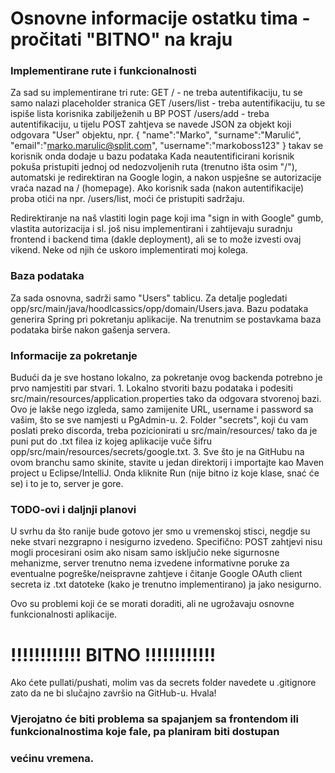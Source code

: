 # Osnovne informacije ostatku tima - pročitati "BITNO" na kraju

### Implementirane rute i funkcionalnosti
Za sad su implementirane tri rute: GET / - ne treba autentifikaciju, tu se samo nalazi placeholder stranica
								   GET /users/list - treba autentifikaciju, tu se ispiše lista korisnika zabilježenih
								                 u BP
								   POST /users/add - treba autentifikaciju, u tijelu POST zahtjeva se navede
								   					 JSON za objekt koji odgovara "User" objektu, npr.
								   					 {
								   					 	"name":"Marko",
								   					 	"surname":"Marulić",
								   					 	"email":"marko.marulic@split.com",
								   					 	"username":"markoboss123"
								   					 }
								   					 takav se korisnik onda dodaje u bazu podataka
Kada neautentificirani korisnik pokuša pristupiti jednoj od nedozvoljenih ruta (trenutno išta osim "/"), 
automatski je redirektiran na Google login, a nakon uspješne se autorizacije vraća nazad na / (homepage).
Ako korisnik sada (nakon autentifikacije) proba otići na npr. /users/list, moći će pristupiti sadržaju.

Redirektiranje na naš vlastiti login page koji ima "sign in with Google" gumb, vlastita autorizacija i sl. još nisu
implementirani i zahtijevaju suradnju frontend i backend tima (dakle deployment), ali se to može izvesti ovaj vikend.
Neke od njih će uskoro implementirati moj kolega.

### Baza podataka

Za sada osnovna, sadrži samo "Users" tablicu. Za detalje pogledati opp/src/main/java/hoodlcassics/opp/domain/Users.java.
Bazu podataka generira Spring pri pokretanju aplikacije. Na trenutnim se postavkama baza podataka birše nakon gašenja
servera.

### Informacije za pokretanje

Budući da je sve hostano lokalno, za pokretanje ovog backenda potrebno je prvo namjestiti par stvari.
	1. Lokalno stvoriti bazu podataka i podesiti src/main/resources/application.properties tako da odgovara
	   stvorenoj bazi. Ovo je lakše nego izgleda, samo zamijenite URL, username i password sa vašim, što se sve
	   namjesti u PgAdmin-u.
	2. Folder "secrets", koji ću vam poslati preko discorda, treba pozicionirati u src/main/resources/ tako da je
	   puni put do .txt filea iz kojeg aplikacije vuče šifru opp/src/main/resources/secrets/google.txt.
	3. Sve što je na GitHubu na ovom branchu samo skinite, stavite u jedan direktorij i importajte kao Maven project
	   u Eclipse/IntelliJ. Onda kliknite Run (nije bitno iz koje klase, snać će se) i to je to, server je gore.
	  
### TODO-ovi i daljnji planovi

U svrhu da što ranije bude gotovo jer smo u vremenskoj stisci, negdje su neke stvari nezgrapno i nesigurno izvedeno.
Specifično: 
	POST zahtjevi nisu mogli procesirani osim ako nisam samo isključio neke sigurnosne mehanizme,
	server trenutno nema izvedene informativne poruke za eventualne pogreške/neispravne zahtjeve
	i čitanje Google OAuth client secreta iz .txt datoteke (kako je trenutno implementirano) ja jako nesigurno.
	
Ovo su problemi koji će se morati doraditi, ali ne ugrožavaju osnovne funkcionalnosti aplikacije.

# !!!!!!!!!!!! BITNO !!!!!!!!!!!!
Ako ćete pullati/pushati, molim vas da secrets folder navedete u .gitignore zato da ne bi slučajno završio na GitHub-u.
Hvala!

### Vjerojatno će biti problema sa spajanjem sa frontendom ili funkcionalnostima koje fale, pa planiram biti dostupan
### većinu vremena.
	
	
								   		